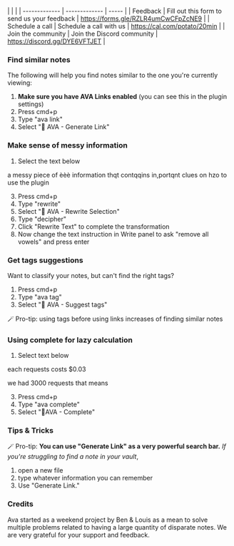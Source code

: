 | <!-- -->    | <!-- -->    |
| ------------- | ------------- | ----- |
| Feedback     | Fill out this form to send us your feedback | https://forms.gle/RZLR4umCwCFpZcNE9 |
| Schedule a call      | Schedule a call with us    |   https://cal.com/potato/20min |
| Join the community | Join the Discord community | https://discord.gg/DYE6VFTJET |


### Find similar notes

The following will help you find notes similar to the one you're currently viewing:

1.  **Make sure you have AVA Links enabled** (you can see this in the plugin settings)
2.  Press cmd+p
3.  Type "ava link"
4.  Select "🧙 AVA - Generate Link"


### Make sense of messy information

1.  Select the text below

a messy
piece
of       èèè information
thqt contqqins in,portqnt clues
on hzo to use the plugin

3.  Press cmd+p
4.  Type "rewrite"
5.  Select "🧙 AVA - Rewrite Selection"
6.  Type "decipher"
7.  Click "Rewrite Text" to complete the transformation
8.  Now change the text instruction in Write panel to ask "remove all vowels" and press enter

### Get tags suggestions

Want to classify your notes, but can't find the right tags?

1.  Press cmd+p
2.  Type "ava tag"
3.  Select "🧙 AVA - Suggest tags"

🪄 Pro-tip: using tags before using links increases of finding similar notes


### Using complete for lazy calculation

1. Select text below

each requests costs $0.03

we had 3000 requests that means

3. Press cmd+p
4. Type "ava complete"
5. Select "🧙AVA - Complete"



### Tips & Tricks

🪄 Pro-tip: **You can use "Generate Link" as a very powerful search bar.** *If you're struggling to find a note in your vault*, 

1.  open a new file
2. type whatever information you can remember
3. Use  "Generate Link."


### Credits

Ava started as a weekend project by Ben & Louis as a mean to solve multiple problems related to having a large quantity of disparate notes. 
We are very grateful for your support and feedback.

